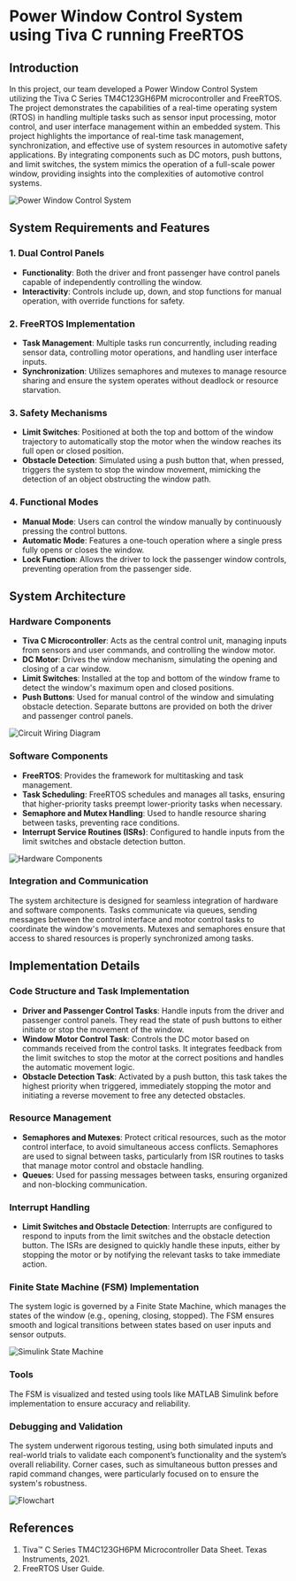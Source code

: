 # Power Window Control System using Tiva C running FreeRTOS

## Introduction
In this project, our team developed a Power Window Control System utilizing the Tiva C Series TM4C123GH6PM microcontroller and FreeRTOS. The project demonstrates the capabilities of a real-time operating system (RTOS) in handling multiple tasks such as sensor input processing, motor control, and user interface management within an embedded system. This project highlights the importance of real-time task management, synchronization, and effective use of system resources in automotive safety applications. By integrating components such as DC motors, push buttons, and limit switches, the system mimics the operation of a full-scale power window, providing insights into the complexities of automotive control systems.

![Power Window Control System](https://github.com/Esmtra/Power-Window-Control-System/blob/main/diagrams/PWCS.png)

## System Requirements and Features
### 1. Dual Control Panels
- **Functionality**: Both the driver and front passenger have control panels capable of independently controlling the window.
- **Interactivity**: Controls include up, down, and stop functions for manual operation, with override functions for safety.

### 2. FreeRTOS Implementation
- **Task Management**: Multiple tasks run concurrently, including reading sensor data, controlling motor operations, and handling user interface inputs.
- **Synchronization**: Utilizes semaphores and mutexes to manage resource sharing and ensure the system operates without deadlock or resource starvation.

### 3. Safety Mechanisms
- **Limit Switches**: Positioned at both the top and bottom of the window trajectory to automatically stop the motor when the window reaches its full open or closed position.
- **Obstacle Detection**: Simulated using a push button that, when pressed, triggers the system to stop the window movement, mimicking the detection of an object obstructing the window path.

### 4. Functional Modes
- **Manual Mode**: Users can control the window manually by continuously pressing the control buttons.
- **Automatic Mode**: Features a one-touch operation where a single press fully opens or closes the window.
- **Lock Function**: Allows the driver to lock the passenger window controls, preventing operation from the passenger side.

## System Architecture
### Hardware Components
- **Tiva C Microcontroller**: Acts as the central control unit, managing inputs from sensors and user commands, and controlling the window motor.
- **DC Motor**: Drives the window mechanism, simulating the opening and closing of a car window.
- **Limit Switches**: Installed at the top and bottom of the window frame to detect the window's maximum open and closed positions.
- **Push Buttons**: Used for manual control of the window and simulating obstacle detection. Separate buttons are provided on both the driver and passenger control panels.

![Circuit Wiring Diagram](https://github.com/Esmtra/Power-Window-Control-System/blob/main/diagrams/circuit_wiring_diagram.png)

### Software Components
- **FreeRTOS**: Provides the framework for multitasking and task management.
- **Task Scheduling**: FreeRTOS schedules and manages all tasks, ensuring that higher-priority tasks preempt lower-priority tasks when necessary.
- **Semaphore and Mutex Handling**: Used to handle resource sharing between tasks, preventing race conditions.
- **Interrupt Service Routines (ISRs)**: Configured to handle inputs from the limit switches and obstacle detection button.

![Hardware Components](https://github.com/Esmtra/Power-Window-Control-System/blob/main/diagrams/HW.png)

### Integration and Communication
The system architecture is designed for seamless integration of hardware and software components. Tasks communicate via queues, sending messages between the control interface and motor control tasks to coordinate the window's movements. Mutexes and semaphores ensure that access to shared resources is properly synchronized among tasks.

## Implementation Details
### Code Structure and Task Implementation
- **Driver and Passenger Control Tasks**: Handle inputs from the driver and passenger control panels. They read the state of push buttons to either initiate or stop the movement of the window.
- **Window Motor Control Task**: Controls the DC motor based on commands received from the control tasks. It integrates feedback from the limit switches to stop the motor at the correct positions and handles the automatic movement logic.
- **Obstacle Detection Task**: Activated by a push button, this task takes the highest priority when triggered, immediately stopping the motor and initiating a reverse movement to free any detected obstacles.

### Resource Management
- **Semaphores and Mutexes**: Protect critical resources, such as the motor control interface, to avoid simultaneous access conflicts. Semaphores are used to signal between tasks, particularly from ISR routines to tasks that manage motor control and obstacle handling.
- **Queues**: Used for passing messages between tasks, ensuring organized and non-blocking communication.

### Interrupt Handling
- **Limit Switches and Obstacle Detection**: Interrupts are configured to respond to inputs from the limit switches and the obstacle detection button. The ISRs are designed to quickly handle these inputs, either by stopping the motor or by notifying the relevant tasks to take immediate action.

### Finite State Machine (FSM) Implementation
The system logic is governed by a Finite State Machine, which manages the states of the window (e.g., opening, closing, stopped). The FSM ensures smooth and logical transitions between states based on user inputs and sensor outputs.

![Simulink State Machine](https://github.com/Esmtra/Power-Window-Control-System/blob/main/diagrams/Simulink_SM.png)

### Tools
The FSM is visualized and tested using tools like MATLAB Simulink before implementation to ensure accuracy and reliability.

### Debugging and Validation
The system underwent rigorous testing, using both simulated inputs and real-world trials to validate each component’s functionality and the system’s overall reliability. Corner cases, such as simultaneous button presses and rapid command changes, were particularly focused on to ensure the system's robustness.

![Flowchart](https://github.com/Esmtra/Power-Window-Control-System/blob/main/diagrams/flowchart.png)

## References
1. Tiva™ C Series TM4C123GH6PM Microcontroller Data Sheet. Texas Instruments, 2021.
2. FreeRTOS User Guide.
